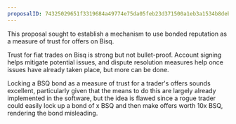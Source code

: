 ```yaml
---
proposalID: 74325029651f3319684a49774e75da05feb23d371500a1eb3a1534b8debb6207
---
```


This proposal sought to establish a mechanism to use bonded reputation as a measure of trust for offers on Bisq.

Trust for fiat trades on Bisq is strong but not bullet-proof. Account signing helps mitigate potential issues, and dispute resolution measures help once issues have already taken place, but more can be done.

Locking a BSQ bond as a measure of trust for a trader's offers sounds excellent, particularly given that the means to do this are largely already implemented in the software, but the idea is flawed since a rogue trader could easily lock up a bond of x BSQ and then make offers worth 10x BSQ, rendering the bond misleading.
